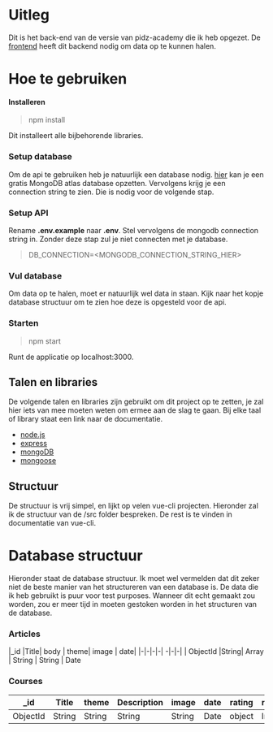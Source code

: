 # Uitleg

Dit is het back-end van de versie van pidz-academy die ik heb opgezet. De [frontend](https://github.com/tijmenroes/pidz-academy-frontend) heeft dit backend nodig om data op te kunnen halen.

# Hoe te gebruiken
#### Installeren 
>npm install 

Dit installeert alle bijbehorende libraries.

### Setup database

Om de api te gebruiken heb je natuurlijk een database nodig. [hier](https://www.mongodb.com/cloud/atlas) kan je een gratis MongoDB atlas database opzetten. Vervolgens krijg je een connection string te zien. Die is nodig voor de volgende stap.

### Setup API

Rename **.env.example** naar **.env**. Stel vervolgens de mongodb connection string in. Zonder deze stap zul je niet connecten met je database.
>DB_CONNECTION=<MONGODB_CONNECTION_STRING_HIER>

### Vul database

Om data op te halen, moet er natuurlijk wel data in staan. Kijk naar het kopje database structuur om te zien hoe deze is opgesteld voor de api.

### Starten

>npm start

Runt de applicatie op localhost:3000.

## Talen en libraries
De volgende talen en libraries zijn gebruikt om dit project op te zetten, je zal hier iets van mee moeten weten om ermee aan de slag  te gaan. Bij elke taal of library staat een link naar de documentatie.
- [node.js](https://nodejs.org/en/)
- [express](https://expressjs.com/)
- [mongoDB](https://docs.mongodb.com/manual/)
- [mongoose](https://mongoosejs.com/docs/guide.html)

## Structuur
De structuur is vrij simpel, en lijkt op velen vue-cli projecten. Hieronder zal ik de structuur van de /src folder bespreken. De rest is te vinden in documentatie van vue-cli.


# Database structuur

Hieronder staat de database structuur. Ik moet wel vermelden dat dit zeker niet de beste manier van het structureren van een database is. De data die ik heb gebruikt is puur voor test purposes. Wanneer dit echt gemaakt zou worden, zou er meer tijd in moeten gestoken worden in het structuren van de database.

### Articles
|_id |Title| body | theme| image | date|
|-|-|-|-| -|-|-|
| ObjectId |String| Array | String | String | Date



### Courses 
|_id | Title | theme| Description| image | date| rating| rating.val| rating.amount |
|-|-|-|-| -|-|-| -|-|
| ObjectId | String | String |String | String | Date | object | Int | Int

